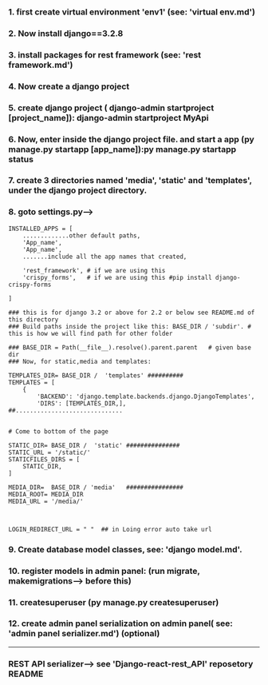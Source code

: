 ### 1. first create virtual environment 'env1' (see: 'virtual env.md')
### 2. Now install django==3.2.8
### 3. install packages for rest framework (see: 'rest framework.md')
### 4. Now create a django project
### 5. create django project ( django-admin startproject [project_name]): django-admin startproject MyApi
### 6. Now, enter inside the django project file. and start a app (py manage.py startapp [app_name]):py manage.py startapp status
### 7. create 3 directories named 'media', 'static' and 'templates', under the django project directory. 
### 8. goto settings.py--> 

```
INSTALLED_APPS = [
    .............other default paths,
	'App_name',
	'App_name',
	.......include all the app names that created,

	'rest_framework', # if we are using this
	'crispy_forms',   # if we are using this #pip install django-crispy-forms
	
]

### this is for django 3.2 or above for 2.2 or below see README.md of this directory
### Build paths inside the project like this: BASE_DIR / 'subdir'. # this is how we will find path for other folder

### BASE_DIR = Path(__file__).resolve().parent.parent   # given base dir
### Now, for static,media and templates: 

TEMPLATES_DIR= BASE_DIR /  'templates' ##########
TEMPLATES = [
    {
        'BACKEND': 'django.template.backends.django.DjangoTemplates',
        'DIRS': [TEMPLATES_DIR,],
##..............................


# Come to bottom of the page

STATIC_DIR= BASE_DIR /  'static' ###############
STATIC_URL = '/static/'
STATICFILES_DIRS = [
    STATIC_DIR,
]

MEDIA_DIR=  BASE_DIR / 'media'   ################
MEDIA_ROOT= MEDIA_DIR
MEDIA_URL = '/media/'



LOGIN_REDIRECT_URL = " "  ## in Loing error auto take url
```

### 9. Create database model classes,  see: 'django model.md'.
### 10. register models in admin panel: (run migrate, makemigrations--> before this)
### 11. createsuperuser (py manage.py createsuperuser)
### 12. create admin panel serialization on admin panel( see: 'admin panel serializer.md')  (optional)

<hr>

###  REST API serializer--> see 'Django-react-rest_API' reposetory README
